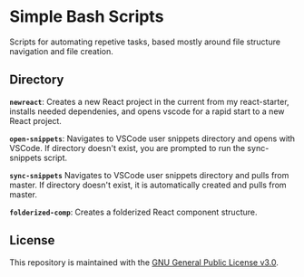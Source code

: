 # Simple Bash Scripts

Scripts for automating repetive tasks, based mostly around file structure
navigation and file creation.

## Directory

**`newreact`**: Creates a new React project in the current from my react-starter, installs needed dependenies, and opens vscode for a rapid start to a new React project.

**`open-snippets`**: Navigates to VSCode user snippets directory and opens with
VSCode. If directory doesn't exist, you are prompted to run the sync-snippets
script.


**`sync-snippets`** Navigates to VSCode user snippets directory and pulls from
master. If directory doesn't exist, it is automatically created and pulls from
master. 

**`folderized-comp`**: Creates a folderized React component structure.

## License
This repository is maintained with the [GNU General Public License
v3.0](https://github.com/imjackson/scripts/blob/master/LICENSE).
